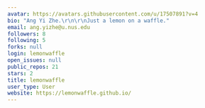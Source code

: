 ```yaml
---
avatar: https://avatars.githubusercontent.com/u/17507891?v=4
bio: "Ang Yi Zhe.\r\n\r\nJust a lemon on a waffle."
email: ang.yizhe@u.nus.edu
followers: 8
following: 5
forks: null
login: lemonwaffle
open_issues: null
public_repos: 21
stars: 2
title: lemonwaffle
user_type: User
website: https://lemonwaffle.github.io/
---
```

